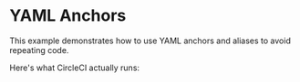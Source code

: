 # YAML Anchors

This example demonstrates how to use YAML anchors and aliases to avoid repeating code.

Here's what CircleCI actually runs:

